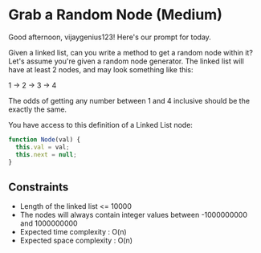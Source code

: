 # Grab a Random Node (Medium)
Good afternoon, vijaygenius123! Here's our prompt for today.

Given a linked list, can you write a method to get a random node within it? Let's assume you're given a random node generator. The linked list will have at least 2 nodes, and may look something like this:

1 -> 2 -> 3 -> 4

The odds of getting any number between 1 and 4 inclusive should be the exactly the same.


You have access to this definition of a Linked List node:

```js
function Node(val) {
  this.val = val;
  this.next = null;
}
```
## Constraints
- Length of the linked list <= 10000
- The nodes will always contain integer values between -1000000000 and 1000000000
- Expected time complexity : O(n)
- Expected space complexity : O(n)
